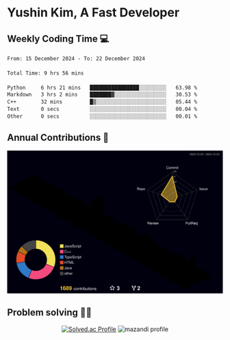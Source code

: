 # Yushin Kim, A Fast Developer

## Weekly Coding Time 💻

<!--START_SECTION:waka-->

```txt
From: 15 December 2024 - To: 22 December 2024

Total Time: 9 hrs 56 mins

Python     6 hrs 21 mins   ████████████████░░░░░░░░░   63.98 %
Markdown   3 hrs 2 mins    ███████▓░░░░░░░░░░░░░░░░░   30.53 %
C++        32 mins         █▒░░░░░░░░░░░░░░░░░░░░░░░   05.44 %
Text       0 secs          ░░░░░░░░░░░░░░░░░░░░░░░░░   00.04 %
Other      0 secs          ░░░░░░░░░░░░░░░░░░░░░░░░░   00.01 %
```

<!--END_SECTION:waka-->

## Annual Contributions 🏃

![](./profile-3d-contrib/profile-night-rainbow.svg)

## Problem solving 👨‍💻

<div align="center">

[![Solved.ac Profile](http://mazassumnida.wtf/api/v2/generate_badge?boj=kys010306)](https://solved.ac/kys010306)
![mazandi profile](http://mazandi.herokuapp.com/api?handle=kys010306&theme=dark)

</div>
